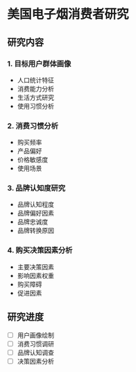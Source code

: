 # 美国电子烟消费者研究

## 研究内容
### 1. 目标用户群体画像
- 人口统计特征
- 消费能力分析
- 生活方式研究
- 使用习惯分析

### 2. 消费习惯分析
- 购买频率
- 产品偏好
- 价格敏感度
- 使用场景

### 3. 品牌认知度研究
- 品牌认知程度
- 品牌偏好因素
- 品牌忠诚度
- 品牌转换原因

### 4. 购买决策因素分析
- 主要决策因素
- 影响因素权重
- 购买障碍
- 促进因素

## 研究进度
- [ ] 用户画像绘制
- [ ] 消费习惯调研
- [ ] 品牌认知调查
- [ ] 决策因素分析 